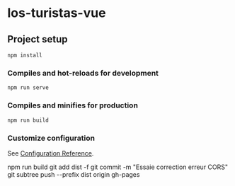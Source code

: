 # los-turistas-vue

## Project setup
```
npm install
```

### Compiles and hot-reloads for development
```
npm run serve
```

### Compiles and minifies for production
```
npm run build
```

### Customize configuration
See [Configuration Reference](https://cli.vuejs.org/config/).


npm run build
git add dist -f
git commit -m "Essaie correction erreur CORS"
git subtree push --prefix dist origin gh-pages

